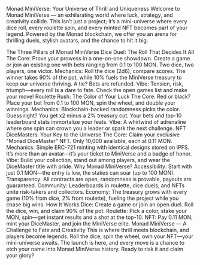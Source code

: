 Monad MiniVerse: Your Universe of Thrill and Uniqueness
Welcome to Monad MiniVerse — an exhilarating world where luck, strategy, and creativity collide. This isn’t just a project; it’s a mini-universe where every dice roll, every roulette spin, and every minted NFT becomes part of your legend. Powered by the Monad blockchain, we offer you an arena for thrilling duels, stylish avatars, and the chance to hit it big.

The Three Pillars of Monad MiniVerse
Dice Duel: The Roll That Decides It All
The Core: Prove your prowess in a one-on-one showdown. Create a game or join an existing one with bets ranging from 0.1 to 100 MON. Two dice, two players, one victor.
Mechanics: Roll the dice (2d6), compare scores. The winner takes 90% of the pot, while 10% fuels the MiniVerse treasury to keep our universe thriving. A tie? Bets are refunded.
Vibe: Tension, risk, triumph—every roll is a dare to fate. Check the open games list and make your move!
Roulette Rush: The Color of Your Luck
The Core: Red or black? Place your bet from 0.1 to 100 MON, spin the wheel, and double your winnings.
Mechanics: Blockchain-backed randomness picks the color. Guess right? You get x2 minus a 2% treasury cut. Your bets and top-10 leaderboard stats immortalize your feats.
Vibe: A whirlwind of adrenaline where one spin can crown you a leader or spark the next challenge.
NFT DiceMasters: Your Key to the Universe
The Core: Claim your exclusive "Monad DiceMaster" NFT. Only 10,000 available, each at 0.11 MON.
Mechanics: Simple ERC-721 minting with identical designs stored on IPFS. It’s more than an avatar—it’s your ticket to MiniVerse and a badge of honor.
Vibe: Build your collection, stand out among players, and wear the DiceMaster title with pride.
Why Monad MiniVerse?
Accessibility: Start with just 0.1 MON—the entry is low, the stakes can soar (up to 100 MON).
Transparency: All contracts are open, randomness is provable, payouts are guaranteed.
Community: Leaderboards in roulette, dice duels, and NFTs unite risk-takers and collectors.
Economy: The treasury grows with every game (10% from dice, 2% from roulette), fueling the project while you chase big wins.
How It Works
Dice: Create a game or join an open duel. Roll the dice, win, and claim 90% of the pot.
Roulette: Pick a color, stake your MON, spin—get instant results and a shot at the top-10.
NFT: Pay 0.11 MON, mint your DiceMaster, and join the MiniVerse elite.
Monad MiniVerse — A Challenge to Fate and Creativity
This is where thrill meets blockchain, and players become legends. Roll the dice, spin the wheel, own your NFT—your mini-universe awaits. The launch is here, and every move is a chance to etch your name into Monad MiniVerse history. Ready to risk it and claim your glory?
